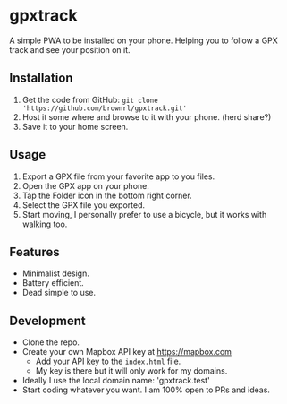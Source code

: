 # gpxtrack

A simple PWA to be installed on your phone. Helping you to follow a GPX track and see your position on it. 

## Installation

1. Get the code from GitHub: `git clone 'https://github.com/brownrl/gpxtrack.git'`
2. Host it some where and browse to it with your phone. (herd share?)
3. Save it to your home screen.

## Usage

1. Export a GPX file from your favorite app to you files.
2. Open the GPX app on your phone.
3. Tap the Folder icon in the bottom right corner.
4. Select the GPX file you exported.
5. Start moving, I personally prefer to use a bicycle, but it works with walking too.

## Features

- Minimalist design.
- Battery efficient.
- Dead simple to use.

## Development

- Clone the repo.
- Create your own Mapbox API key at https://mapbox.com
  - Add your API key to the `index.html` file.
  - My key is there but it will only work for my domains.
- Ideally I use the local domain name: 'gpxtrack.test'
- Start coding whatever you want. I am 100% open to PRs and ideas.